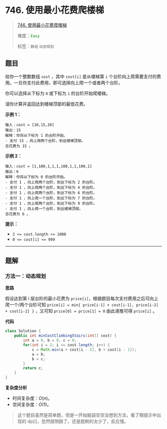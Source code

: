 # 746. 使用最小花费爬楼梯

> [746. 使用最小花费爬楼梯](https://leetcode.cn/problems/min-cost-climbing-stairs/)
>
> 难度：<font color=green>`Easy`</font>
>
> 标签：`数组` `动态规划`

## 题目

给你一个整数数组 `cost` ，其中 `cost[i]` 是从楼梯第 `i` 个台阶向上爬需要支付的费用。一旦你支付此费用，即可选择向上爬一个或者两个台阶。

你可以选择从下标为 `0` 或下标为 `1` 的台阶开始爬楼梯。

请你计算并返回达到楼梯顶部的最低花费。

**示例 1：**

```
输入：cost = [10,15,20]
输出：15
解释：你将从下标为 1 的台阶开始。
- 支付 15 ，向上爬两个台阶，到达楼梯顶部。
总花费为 15 。
```

**示例 2：**

```
输入：cost = [1,100,1,1,1,100,1,1,100,1]
输出：6
解释：你将从下标为 0 的台阶开始。
- 支付 1 ，向上爬两个台阶，到达下标为 2 的台阶。
- 支付 1 ，向上爬两个台阶，到达下标为 4 的台阶。
- 支付 1 ，向上爬两个台阶，到达下标为 6 的台阶。
- 支付 1 ，向上爬一个台阶，到达下标为 7 的台阶。
- 支付 1 ，向上爬两个台阶，到达下标为 9 的台阶。
- 支付 1 ，向上爬一个台阶，到达楼梯顶部。
总花费为 6 。
```

**提示：**

* `2 <= cost.length <= 1000`
* `0 <= cost[i] <= 999`

--------------------

## 题解

### 方法一：动态规划

**思路**

假设达到第 i 层台阶的最小花费为 `price[i]`，根据题目每次支付费用之后可向上爬一个/两个台阶可知 `price[i] = min{ price[i-1] + cost[i-1], price[i-2] + cost[i-2] }` ，又可知 `price[0] = price[1] = 0`  由此递推可得 `price[i]` 。

**代码**

```java
class Solution {
    public int minCostClimbingStairs(int[] cost) {
        int a = 0, b = 0, c = 0;
        for(int i = 2; i <= cost.length; i++) {
            c = Math.min(a + cost[i - 2], b + cost[i - 1]);
            a = b;
            b = c;
        }
        return c;
    }
}
```

**复杂度分析**

- 时间复杂度：$O(n)$​。
- 空间复杂度：$O(1)$。

> 这个题目虽然是简单题，但是一开始脑袋空空没想到方法，看了眼提示中出现的 dp[i]，忽然就明朗了。还是题刷的太少了，反应慢。
